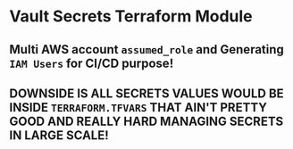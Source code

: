 # Vault Secrets Terraform Module

## Multi AWS account `assumed_role` and Generating `IAM Users` for CI/CD purpose!

## DOWNSIDE IS ALL SECRETS VALUES WOULD BE INSIDE `TERRAFORM.TFVARS` THAT AIN'T PRETTY GOOD AND REALLY HARD MANAGING SECRETS IN LARGE SCALE!
